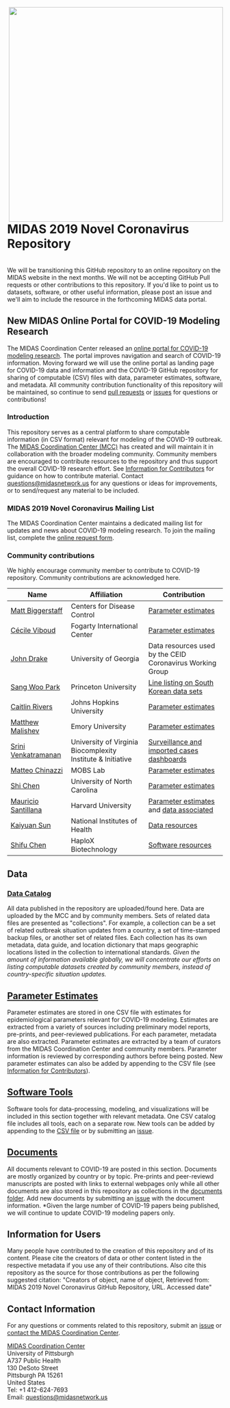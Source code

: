 <img src="docs/MIDAS-4.png" align="right" width=500/>

# MIDAS 2019 Novel Coronavirus Repository
</br>
We will be transitioning this GitHub repository to an online repository on the MIDAS website in the next months. We will not be accepting GitHub Pull requests or other contributions to this repository. If you'd like to point us to datasets, software, or other useful information, please post an issue and we'll aim to include the resource in the forthcoming MIDAS data portal. 

## New MIDAS Online Portal for COVID-19 Modeling Research
The MIDAS Coordination Center released an [online portal for COVID-19 modeling research](https://midasnetwork.us/covid-19/). The portal improves navigation and search of COVID-19 information. Moving forward we will use the online portal as landing page for COVID-19 data and information and the COVID-19 GitHub repository for sharing of computable (CSV) files with data, parameter estimates, software, and metadata. All community contribution functionality of this repository will be maintained, so continue to send [pull requests](https://github.com/midas-network/COVID-19/wiki/Information-for-Contributors) or [issues](https://github.com/midas-network/COVID-19/issues) for questions or contributions! 

### Introduction 
This repository serves as a central platform to share computable information (in CSV format) relevant for modeling of the COVID-19 outbreak. The [MIDAS Coordination Center (MCC)](https://midasnetwork.us/mcc/) has created and will maintain it in collaboration with the broader modeling community. Community members are encouraged to contribute resources to the repository and thus support the overall COVID-19 research effort. See [Information for Contributors](https://github.com/midas-network/COVID-19/wiki/Information-for-Contributors) for guidance on how to contribute material. Contact questions@midasnetwork.us for any questions or ideas for improvements, or to send/request any material to be included. 

### MIDAS 2019 Novel Coronavirus Mailing List
The MIDAS Coordination Center maintains a dedicated mailing list for updates and news about COVID-19 modeling research. To join the mailing list, complete the [online request form](https://midasnetwork.us/covid-19-signup/). 

### Community contributions
We highly encourage community member to contribute to COVID-19 repository. Community contributions are acknowledged here.

|Name|Affiliation|Contribution| 
|-------|------|---|
|[Matt Biggerstaff](https://midasnetwork.us/people/matthew-biggerstaff/)|Centers for Disease Control|[Parameter estimates](https://github.com/midas-network/COVID-19/tree/master/parameter_estimates/2019_novel_coronavirus)| 
|[Cécile Viboud](https://midasnetwork.us/people/cecile-viboud/)|Fogarty International Center|[Parameter estimates](https://github.com/midas-network/COVID-19/tree/master/parameter_estimates/2019_novel_coronavirus)| 
|[John Drake](https://midasnetwork.us/people/john-drake/)|University of Georgia|Data resources used by the CEID Coronavirus Working Group|
|[Sang Woo Park](https://twitter.com/sang_woo_park)|Princeton University|[Line listing on South Korean data sets](https://github.com/midas-network/COVID-19/tree/master/data/cases/south%20korea/line_list_park_github)| 
|[Caitlin Rivers](https://midasnetwork.us/people/caitlin-rivers/)|Johns Hopkins University|[Parameter estimates](https://github.com/midas-network/COVID-19/tree/master/parameter_estimates/2019_novel_coronavirus)| 
|[Matthew Malishev](https://darwinanddavis.github.io/DataPortfolio/)|Emory University|[Parameter estimates](https://github.com/midas-network/COVID-19/tree/master/parameter_estimates/2019_novel_coronavirus)| 
|[Srini Venkatramanan](https://srinivv.com/)|University of Virginia Biocomplexity Institute & Initiative|[Surveillance and imported cases dashboards](https://github.com/midas-network/COVID-19/tree/master/software_tools)| 
|[Matteo Chinazzi](https://midasnetwork.us/people/matteo-chinazzi/)|MOBS Lab|[Parameter estimates](https://github.com/midas-network/COVID-19/tree/master/parameter_estimates/2019_novel_coronavirus)| 
|[Shi Chen](https://publichealth.uncc.edu/directory/shi-chen)|University of North Carolina|[Parameter estimates](https://github.com/midas-network/COVID-19/tree/master/parameter_estimates/2019_novel_coronavirus)| 
|[Mauricio Santillana](https://midasnetwork.us/people/mauricio-santillana-guzman/)|Harvard University|[Parameter estimates](https://github.com/midas-network/COVID-19/tree/master/parameter_estimates/2019_novel_coronavirus) and [data associated](https://github.com/midas-network/COVID-19/tree/master/data/data_from_papers/dataset_luo-et-al_202002/)| 
|[Kaiyuan Sun](http://misms.net/staff/sun/)|National Institutes of Health|[Data resources](https://github.com/midas-network/COVID-19/tree/master/data/cases/china/cumulative_cases_DXY)
|[Shifu Chen](https://scholar.google.com/citations?hl=en&user=tW47uPIAAAAJ)|HaploX Biotechnology|[Software resources](https://github.com/midas-network/COVID-19/tree/master/software_tools)|
 
## Data
### <ins>[Data Catalog](https://github.com/midas-network/COVID-19/wiki/Data-catalog)</ins>
All data published in the repository are uploaded/found here. Data are uploaded by the MCC and by community members. Sets of related data files are presented as "collections". For example, a collection can be a set of related outbreak situation updates from a country, a set of time-stamped backup files, or another set of related files. Each collection has its own metadata, data guide, and location dictionary that maps geographic locations listed in the collection to international standards. *Given the amount of information available globally, we will concentrate our efforts on listing computable datasets created by community members, instead of country-specific situation updates.*  

## <ins>[Parameter Estimates](https://github.com/midas-network/COVID-19/tree/master/parameter_estimates/2019_novel_coronavirus)</ins>
Parameter estimates are stored in one CSV file with estimates for epidemiological parameters relevant for COVID-19 modeling. Estimates are extracted from a variety of sources including preliminary model reports, pre-prints, and peer-reviewed publications. For each parameter, metadata are also extracted. Parameter estimates are extracted by a team of curators from the MIDAS Coordination Center and community members. Parameter information is reviewed by corresponding authors before being posted. New parameter estimates can also be added by appending to the CSV file (see [Information for Contributors](https://github.com/midas-network/COVID-19/wiki/Information-for-Contributors)).

## <ins>[Software Tools](https://github.com/midas-network/COVID-19/tree/master/software_tools)</ins>
Software tools for data-processing, modeling, and visualizations will be included in this section together with relevant metadata. One CSV catalog file includes all tools, each on a separate row. New tools can be added by appending to the [CSV file](https://github.com/midas-network/COVID-19/blob/master/software_tools/software_catalog.csv) or by submitting an [issue](https://github.com/midas-network/COVID-19/issues). 

## <ins>[Documents](https://github.com/midas-network/COVID-19/wiki/Documents)</ins>
All documents relevant to COVID-19 are posted in this section. Documents are mostly organized by country or by topic. Pre-prints and peer-reviewd manuscripts are posted with links to external webpages only while all other documents are also stored in this repository as collections in the [documents folder](https://github.com/midas-network/COVID-19/tree/master/documents). Add new documents by submitting an [issue](https://github.com/midas-network/COVID-19/issues) with the document information. *Given the large number of COVID-19 papers being published, we will continue to update COVID-19 modeling papers only. 

## <a id="userinfo"></a>Information for Users
Many people have contributed to the creation of this repository and of its content. Please cite the creators of data or other content listed in the respective metadata if you use any of their contributions. Also cite this repository as the source for those contributions as per the following suggested citation: "Creators of object, name of object, Retrieved from: MIDAS 2019 Novel Coronavirus GitHub Repository, URL. Accessed date"

## Contact Information
For any questions or comments related to this repository, submit an [issue](https://github.com/midas-network/COVID-19/issues) or [contact the MIDAS Coordination Center](mailto:questions@midasnetwork.us). 

[MIDAS Coordination Center](https://midasnetwork.us/mcc/)  
University of Pittsburgh  
A737 Public Health  
130 DeSoto Street  
Pittsburgh PA 15261  
United States  
Tel: +1 412-624-7693  
Email: questions@midasnetwork.us


